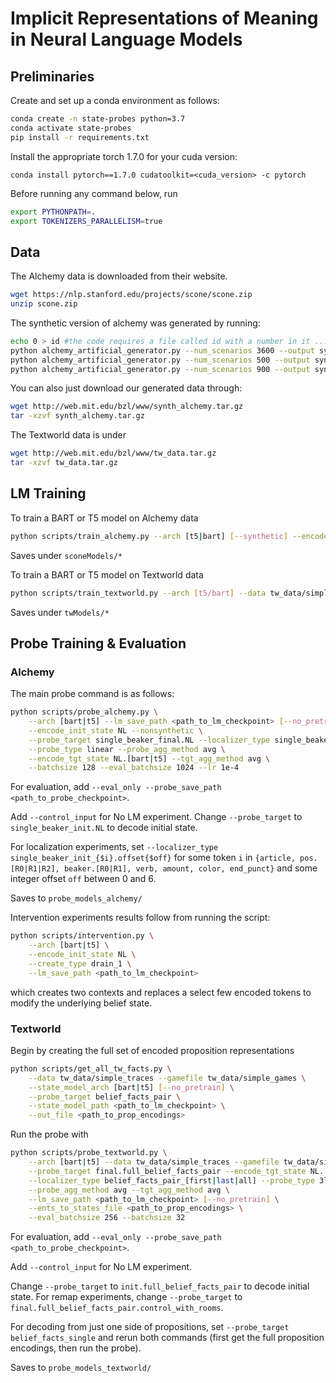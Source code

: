 # Implicit Representations of Meaning in Neural Language Models
## Preliminaries
Create and set up a conda environment as follows:
```bash
conda create -n state-probes python=3.7
conda activate state-probes
pip install -r requirements.txt
```

Install the appropriate torch 1.7.0 for your cuda version:
```
conda install pytorch==1.7.0 cudatoolkit=<cuda_version> -c pytorch
```

Before running any command below, run
```bash
export PYTHONPATH=.
export TOKENIZERS_PARALLELISM=true
```


## Data
The Alchemy data is downloaded from their website.
```bash
wget https://nlp.stanford.edu/projects/scone/scone.zip
unzip scone.zip
```
The synthetic version of alchemy was generated by running:
```bash
echo 0 > id #the code requires a file called id with a number in it ...
python alchemy_artificial_generator.py --num_scenarios 3600 --output synth_alchemy_train
python alchemy_artificial_generator.py --num_scenarios 500 --output synth_alchemy_dev
python alchemy_artificial_generator.py --num_scenarios 900 --output synth_alchemy_test
```
You can also just download our generated data through:
```bash
wget http://web.mit.edu/bzl/www/synth_alchemy.tar.gz
tar -xzvf synth_alchemy.tar.gz
```

The Textworld data is under
```bash
wget http://web.mit.edu/bzl/www/tw_data.tar.gz
tar -xzvf tw_data.tar.gz
```


## LM Training
To train a BART or T5 model on Alchemy data
```bash
python scripts/train_alchemy.py --arch [t5|bart] [--synthetic] --encode_init_state NL [--no_pretrain]
```
Saves under `sconeModels/*`

To train a BART or T5 model on Textworld data
```bash
python scripts/train_textworld.py --arch [t5/bart] --data tw_data/simple_traces --gamefile tw_games/simple_games [--no_pretrain]
```
Saves under `twModels/*`


## Probe Training & Evaluation
### Alchemy
The main probe command is as follows:
```bash
python scripts/probe_alchemy.py \
    --arch [bart|t5] --lm_save_path <path_to_lm_checkpoint> [--no_pretrain] \
    --encode_init_state NL --nonsynthetic \
    --probe_target single_beaker_final.NL --localizer_type single_beaker_init_full \
    --probe_type linear --probe_agg_method avg \
    --encode_tgt_state NL.[bart|t5] --tgt_agg_method avg \
    --batchsize 128 --eval_batchsize 1024 --lr 1e-4
```
For evaluation, add `--eval_only --probe_save_path <path_to_probe_checkpoint>`.

Add `--control_input` for No LM experiment. Change `--probe_target` to `single_beaker_init.NL` to decode initial state.

For localization experiments, set `--localizer_type single_beaker_init_{$i}.offset{$off}` for some token `i` in `{article, pos.[R0|R1|R2], beaker.[R0|R1], verb, amount, color, end_punct}` and some integer offset `off` between 0 and 6.

Saves to `probe_models_alchemy/`

Intervention experiments results follow from running the script:
```bash
python scripts/intervention.py \
    --arch [bart|t5] \
    --encode_init_state NL \
    --create_type drain_1 \
    --lm_save_path <path_to_lm_checkpoint>
```
which creates two contexts and replaces a select few encoded tokens to modify the underlying belief state.

### Textworld
Begin by creating the full set of encoded proposition representations 
```bash
python scripts/get_all_tw_facts.py \
    --data tw_data/simple_traces --gamefile tw_data/simple_games \
    --state_model_arch [bart|t5] [--no_pretrain] \
    --probe_target belief_facts_pair \
    --state_model_path <path_to_lm_checkpoint> \
    --out_file <path_to_prop_encodings>
```

Run the probe with
```bash
python scripts/probe_textworld.py \
    --arch [bart|t5] --data tw_data/simple_traces --gamefile tw_data/simple_games \
    --probe_target final.full_belief_facts_pair --encode_tgt_state NL.[bart|t5] \
    --localizer_type belief_facts_pair_[first|last|all] --probe_type 3linear_classify \
    --probe_agg_method avg --tgt_agg_method avg \
    --lm_save_path <path_to_lm_checkpoint> [--no_pretrain] \
    --ents_to_states_file <path_to_prop_encodings> \
    --eval_batchsize 256 --batchsize 32
```
For evaluation, add `--eval_only --probe_save_path <path_to_probe_checkpoint>`.

Add `--control_input` for No LM experiment.

Change `--probe_target` to `init.full_belief_facts_pair` to decode initial state. For remap experiments, change `--probe_target` to `final.full_belief_facts_pair.control_with_rooms`.

For decoding from just one side of propositions, set `--probe_target belief_facts_single` and rerun both commands (first get the full proposition encodings, then run the probe).

Saves to `probe_models_textworld/`
